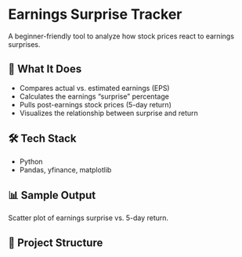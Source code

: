 # Earnings Surprise Tracker

A beginner-friendly tool to analyze how stock prices react to earnings surprises.

## 🚀 What It Does

- Compares actual vs. estimated earnings (EPS)
- Calculates the earnings “surprise” percentage
- Pulls post-earnings stock prices (5-day return)
- Visualizes the relationship between surprise and return

## 🛠️ Tech Stack

- Python
- Pandas, yfinance, matplotlib

## 📊 Sample Output

Scatter plot of earnings surprise vs. 5-day return.

## 📁 Project Structure

